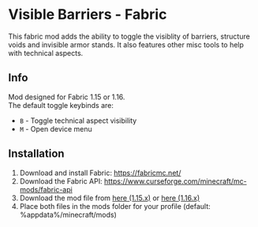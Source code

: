 # Visible Barriers - Fabric
This fabric mod adds the ability to toggle the visiblity of barriers, structure voids and invisible armor stands. It also features other misc tools to help with technical aspects.  

## Info
Mod designed for Fabric 1.15 or 1.16.  
The default toggle keybinds are:
* `B` - Toggle technical aspect visibility
* `M` - Open device menu

## Installation
1. Download and install Fabric: https://fabricmc.net/
2. Download the Fabric API: https://www.curseforge.com/minecraft/mc-mods/fabric-api
2. Download the mod file from [here (1.15.x)](./Visible-Barriers-Fabric-Mod-1.2.1.jar) or [here (1.16.x)](../1.16/Visible-Barriers-Fabric-Mod-1.2.1.jar)
3. Place both files in the mods folder for your profile (default: %appdata%/minecraft/mods)
